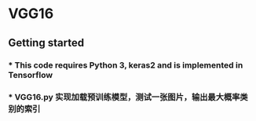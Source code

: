# VGG16
## Getting started


### * This code requires Python 3, keras2 and is implemented in Tensorflow<br>
  
### * VGG16.py 实现加载预训练模型，测试一张图片，输出最大概率类别的索引<br>

